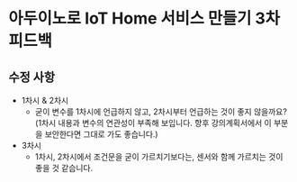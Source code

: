 # 아두이노로 IoT Home 서비스 만들기 3차 피드백

## 수정 사항

* 1차시 & 2차시
  * 굳이 변수를 1차시에 언급하지 않고, 2차시부터 언급하는 것이 좋지 않을까요? (1차시 내용과 변수의 연관성이 부족해 보입니다. 향후 강의계획서에서 이 부분을 보안한다면 그대로 가도 좋습니다.)
* 3차시 
  * 1차시, 2차시에서 조건문을 굳이 가르치기보다는, 센서와 함께 가르치는 것이 좋을 것 같습니다.